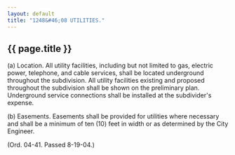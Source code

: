 ```yaml
---
layout: default
title: "1248&#46;08 UTILITIES."
---
```


{{ page.title }}
----------------

(a) Location. All utility facilities, including but not limited to gas, electric power, telephone, and cable services, shall be located underground throughout the subdivision. All utility facilities existing and proposed throughout the subdivision shall be shown on the preliminary plan. Underground service connections shall be installed at the subdivider's expense. 

(b) Easements. Easements shall be provided for utilities where necessary and shall be a minimum of ten (10) feet in width or as determined by the City Engineer. 

(Ord. 04-41. Passed 8-19-04.)